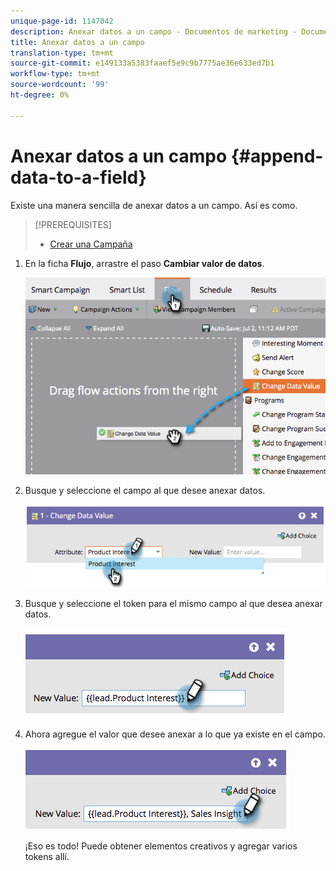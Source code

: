 ```yaml
---
unique-page-id: 1147042
description: Anexar datos a un campo - Documentos de marketing - Documentación del producto
title: Anexar datos a un campo
translation-type: tm+mt
source-git-commit: e149133a5383faaef5e9c9b7775ae36e633ed7b1
workflow-type: tm+mt
source-wordcount: '99'
ht-degree: 0%

---
```



# Anexar datos a un campo {#append-data-to-a-field}

Existe una manera sencilla de anexar datos a un campo. Así es como.

>[!PREREQUISITES]
>
>* [Crear una Campaña](../../../../product-docs/core-marketo-concepts/smart-campaigns/creating-a-smart-campaign/create-a-new-smart-campaign.md)

>



1. En la ficha **Flujo**, arrastre el paso **Cambiar valor de datos**.

   ![](assets/image2014-9-22-16-3a5-3a1.png)

1. Busque y seleccione el campo al que desee anexar datos.

   ![](assets/image2014-9-22-16-3a5-3a5.png)

1. Busque y seleccione el token para el mismo campo al que desea anexar datos.

   ![](assets/image2014-9-22-16-3a5-3a9.png)

1. Ahora agregue el valor que desee anexar a lo que ya existe en el campo.

   ![](assets/image2014-9-22-16-3a5-3a12.png)

   ¡Eso es todo! Puede obtener elementos creativos y agregar varios tokens allí.

